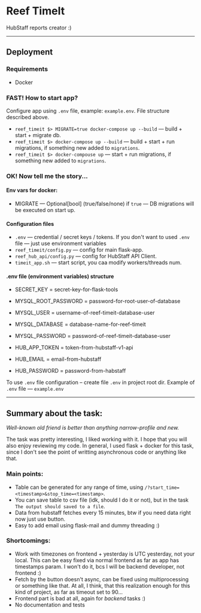 # Reef TimeIt

HubStaff reports creator :)

***

## Deployment

### Requirements
* Docker

### FAST! How to start app?
Configure app using ``.env`` file, example: ``example.env``.
File structure described above.
* ``reef_timeit $> MIGRATE=true docker-compose up --build``
  — build + start + migrate db.
* ``reef_timeit $> docker-compose up --build``
  — build + start + run migrations, if something new added to ``migrations``.
* ``reef_timeit $> docker-compouse up``
  — start + run migrations, if something new added to ``migrations``.
  
  
### OK! Now tell me the story...
#### Env vars for docker:
* MIGRATE — Optional[bool] (true/false/none) if ``true`` — DB migrations will
  be executed on start up.
  
#### Configuration files
* ``.env`` — credential / secret keys / tokens.
  If you don't want to used ``.env`` file — just use environment variables
* ``reef_timeit/config.py`` — config for main flask-app.
* ``reef_hub_api/config.py`` — config for HubStaff API Client.
* ``timeit_app.sh`` — start script, you caa modify workers/threads num.

#### .env file (environment variables) structure
* SECRET_KEY = secret-key-for-flask-tools

* MYSQL_ROOT_PASSWORD = password-for-root-user-of-database
* MYSQL_USER = username-of-reef-timeit-database-user
* MYSQL_DATABASE = database-name-for-reef-timeit
* MYSQL_PASSWORD = password-of-reef-timeit-database-user

* HUB_APP_TOKEN = token-from-hubstaff-v1-api
* HUB_EMAIL = email-from-hubstaff
* HUB_PASSWORD = password-from-habstaff

To use ``.env`` file configuration – create file ``.env`` in project root dir.
Example of ``.env`` file — ``example.env``

***

## Summary about the task:

*Well-known old friend is better than anything narrow-profile and new.*

The task was pretty interesting, I liked working with it.
I hope that you will also enjoy reviewing my code.
In general, I used flask + docker for this task, since
I don't see the point of writting asynchronous code or anything like that.

### Main points:
* Table can be generated for any range of time,
  using ``/?start_time=<timestamp>&stop_time=<timestamp>``.
* You can save table to csv file (idk, should I do it or not),
  but in the task ``The output should saved to a file``.
* Data from hubstaff fetches every 15 minutes,
  btw if you need data right now just use button.
* Easy to add email using flask-mail and dummy threading :)

### Shortcomings:
* Work with timezones on frontend + yesterday is UTC yesterday, not your local.
  This can be easy fixed via normal frontend as far as app has timestamps param.
  I won't do it, bcs I will be backend developer, not frontend :) 
* Fetch by the button doesn't async, can be fixed
  using multiprocessing or something like that.
  At all, I think, that this realization enough for this kind of project,
  as far as timeout set to 90...
* Frontend part is bad at all, again for *backend* tasks :) 
* No documentation and tests
